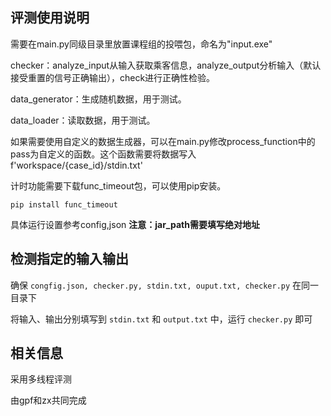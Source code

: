 ## 评测使用说明

需要在main.py同级目录里放置课程组的投喂包，命名为"input.exe"

checker：analyze_input从输入获取乘客信息，analyze_output分析输入（默认接受重置的信号正确输出），check进行正确性检验。

data_generator：生成随机数据，用于测试。

data_loader：读取数据，用于测试。

如果需要使用自定义的数据生成器，可以在main.py修改process_function中的pass为自定义的函数。这个函数需要将数据写入f'workspace/{case_id}/stdin.txt'

计时功能需要下载func_timeout包，可以使用pip安装。

```shell
pip install func_timeout
```

具体运行设置参考config,json
**注意：jar_path需要填写绝对地址**

## 检测指定的输入输出

确保 `congfig.json, checker.py, stdin.txt, ouput.txt, checker.py` 在同一目录下

将输入、输出分别填写到 `stdin.txt` 和 `output.txt` 中，运行 `checker.py` 即可

## 相关信息

采用多线程评测

由gpf和zx共同完成